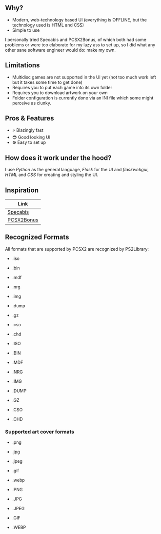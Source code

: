 ## Why?

- Modern, web-technology based UI (everything is OFFLINE, but the technology used is HTML and CSS)
- Simple to use

I personally tried Specabis and PCSX2Bonus, of which both had some problems or were too elaborate for my lazy ass to set up, so I did what any other sane software engineer would do: make my own.

## Limitations

- Multidisc games are not supported in the UI yet (not too much work left but it takes some time to get done)
- Requires you to put each game into its own folder
- Requires you to download artwork on your own
- Folder configuration is currently done via an INI file which some might perceive as clunky.

## Pros & Features

-  ⚡ Blazingly fast
-  😎 Good looking UI
-  ⚙ Easy to set up

## How does it work under the hood?

I use *Python* as the general language, *Flask* for the UI and *flaskwebgui*, *HTML* and *CSS* for creating and styling the UI.



## Inspiration

|  Link |
|---|
| [Specabis](https://github.com/valters-tomsons/Spectabis)  |
| [PCSX2Bonus](https://forums.pcsx2.net/Thread-PCSX2Bonus-A-PCSX2-launcher-frontend) |


## Recognized Formats

All formats that are supported by PCSX2 are recognized by PS2Library:

- .iso
- .bin
- .mdf
- .nrg
- .img
- .dump
- .gz
- .cso
- .chd

- .ISO
- .BIN
- .MDF
- .NRG
- .IMG
- .DUMP
- .GZ
- .CSO
- .CHD

### Supported art cover formats

- .png
- .jpg
- .jpeg
- .gif
- .webp

- .PNG
- .JPG
- .JPEG
- .GIF
- .WEBP